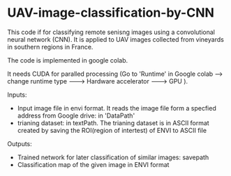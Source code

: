 # UAV-image-classification-by-CNN
This code if for classifying remote senisng images using a convolutional neural network (CNN).
It is applied to UAV images collected from vineyards in southern regions in France.

The code is implemented in google colab.

It needs CUDA for paralled processing (Go to 'Runtime' in Google colab --> change runtime type ---> Hardware accelerator ---> GPU  ).

Inputs:

 -  Input image file in envi format. 
It reads the image file form a specfied address from Google drive: in 'DataPath'
 -  trianing dataset: in textPath.
 The trianing dataset is in ASCII format created by saving the ROI(region of intertest) of ENVI to ASCII file
 
 Outputs:
 - Trained network for later classification of similar images: savepath
 - Classification map of the given image in ENVI format 
 
 
 
